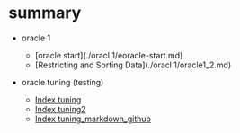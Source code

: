#	summary

* oracle 1
	 * [oracle start](./oracl 1/eoracle-start.md)
	 * [Restricting and Sorting Data](./oracl 1/oracle1_2.md)	 
	 
* oracle tuning (testing)
	 * [Index tuning](oracle3_md.md)
	 * [Index tuning2](oracle3_md_2.md)
	 * [Index tuning_markdown_github](oracle3_md_github.md)
